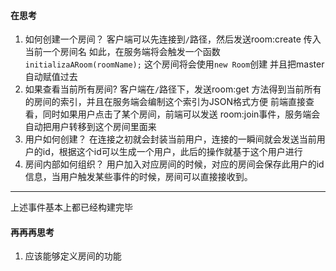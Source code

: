 #### 在思考

1. 如何创建一个房间？
客户端可以先连接到`/`路径，然后发送room:create 传入当前一个房间名
如此，在服务端将会触发一个函数`initializaARoom(roomName);` 这个房间将会使用`new Room`创建
并且把master自动赋值过去
2. 如果查看当前所有房间?
客户端在`/`路径下，发送room:get 方法得到当前所有的房间的索引，并且在服务端会编制这个索引为JSON格式方便
前端直接查看，同时如果用户点击了某个房间，前端可以发送 room:join事件，服务端会自动把用户转移到这个房间里面来
3. 用户如何创建？
在连接之初就会封装当前用户，连接的一瞬间就会发送当前用户的id，根据这个id可以生成一个用户，此后的操作就基于这个用户进行
4. 房间内部如何组织？
用户加入对应房间的时候，对应的房间会保存此用户的id信息，当用户触发某些事件的时候，房间可以直接接收到。

--- 
上述事件基本上都已经构建完毕


#### 再再再思考
1. 应该能够定义房间的功能